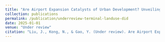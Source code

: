```yaml
---
title: "Are Airport Expansion Catalysts of Urban Development? Unveiling the Influence of New Terminals on Surrounding Land Use"
collection: publications
permalink: /publication/underreview-terminal-landuse-did
date: 2025-01-01
venue: "Under review"
citation: "Liu, J., Kong, N., & Gao, Y. (Under review). Are Airport Expansion Catalysts of Urban Development? Unveiling the Influence of New Terminals on Surrounding Land Use."
---
```

